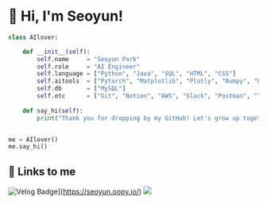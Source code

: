 # 💙 Hi, I'm Seoyun!

```python
class AIlover:

    def __init__(self):
        self.name     = "Seoyun Park"
        self.role     = "AI Engineer"
        self.language = ["Python", "Java", "SQL", "HTML", "CSS"]
        self.aitools  = ["Pytorch", "Matplotlib", "Plotly", "Numpy", "Pandas"]
        self.db       = ["MySQL"]
        self.etc      = ["Git", "Notion", "AWS", "Slack", "Postman", "Trello"]
        
    def say_hi(self):
        print("Thank you for dropping by my GitHub! Let's grow up together!")


me = AIlover()
me.say_hi()
```

## 🔗 Links to me
![Velog Badge](https://img.shields.io/badge/notion-white?style=flat&logo=Notion&logoColor=black)](https://seoyun.oopy.io/)  <a href="mailto:dhn04100@gmail.com"><img src="https://img.shields.io/badge/gmail-red?style=flat&logo=gmail&logoColor=white"></a> 
